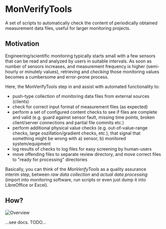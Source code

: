 # MonVerifyTools

A set of scripts to automatically check the content of periodically obtained measurement data files, useful for larger monitoring projects.

## Motivation

Engineering/scientific monitoring typically starts small with a few sensors that can be read and analyzed by users in suitable intervals. 
As soon as number of sensors increases, and measurement frequency is higher (semi-hourly or minutely values), retrieving and *checking* those monitoring values becomes a cumbersome and error-prone process.

Here, the MonVerifyTools step in and assist with automated functionality to:

- push-type collection of monitoring data files from external sources (clients)
- check for correct input format of measurement files (as expected)
- perform a set of configured content checks to see if files are complete and valid (e.g. guard against sensor fault, missing time points, broken client/server connections and partial file commits etc.)
- perform additional physical value checks (e.g. out-of-value-range checks, large oszillation/gradient checks, etc.), that signal that something might be wrong with a) sensor, b) monitored system/equipment
- log results of checks to log files for easy screening by human-users
- move offending files to separate review directory, and move correct files to "ready for processing" directories

Basically, you can think of the *MonVerifyTools* as a quality assurance interim step, between *raw data collection* and *actual data processing* (import into monitoring software, run scripts or even just dump it into LibreOffice or Excel).

## How?

![Overview](docs/Overview.png)

...see docs. TODO...
